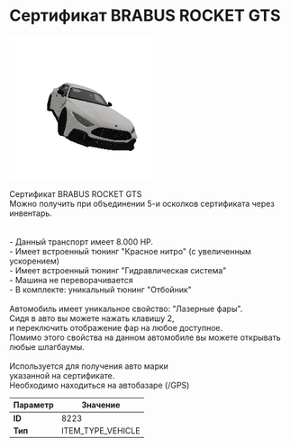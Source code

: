 # Сертификат BRABUS ROCKET GTS

![Item Image](../img/8223.webp?raw=true)

Сертификат BRABUS ROCKET GTS<br>Можно получить при объединении 5-и осколков сертификата через инвентарь.<br><br><br>- Данный транспорт имеет 8.000 HP.<br>- Имеет встроенный тюнинг "Красное нитро" (с увеличенным ускорением)<br>- Имеет встроенный тюнинг "Гидравлическая система"<br>- Машина не переворачивается<br>- В комплекте: уникальный тюнинг "Отбойник"<br><br>Автомобиль имеет уникальное свойство: "Лазерные фары".<br>Сидя в авто вы можете нажать клавишу 2,<br>и переключить отображение фар на любое доступное.<br>Помимо этого свойства на данном автомобиле вы можете открывать любые шлагбаумы.<br><br>Используется для получения авто марки <br>указанной на сертификате.<br>Необходимо находиться на автобазаре (/GPS)


| Параметр | Значение |
|----------|----------|
| **ID** | 8223 |
| **Тип** | ITEM_TYPE_VEHICLE |

